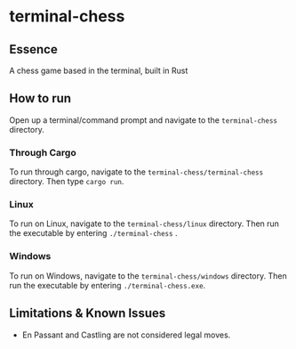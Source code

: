 # terminal-chess

## Essence

A chess game based in the terminal, built in Rust

## How to run

Open up a terminal/command prompt and navigate to the `terminal-chess` directory.

### Through Cargo

To run through cargo, navigate to the `terminal-chess/terminal-chess` directory. Then type `cargo run`.

### Linux

To run on Linux, navigate to the `terminal-chess/linux` directory. Then run the executable by entering `./terminal-chess` .

### Windows

To run on Windows, navigate to the `terminal-chess/windows` directory. Then run the executable by entering `./terminal-chess.exe`.

## Limitations & Known Issues

- En Passant and Castling are not considered legal moves.

